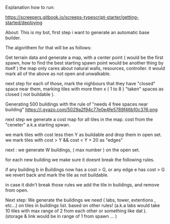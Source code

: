 Explanation how to run:

https://screepers.gitbook.io/screeps-typescript-starter/getting-started/deploying


About:
This is my bot, first step i want to generate an automatic base builder.

The algorithem for that will be as follows:

Get terrain data and generate a map, with a center point ( would be the first spawn, how to find the best starting spawn point would be another thing by itself )
the map only cares about natural walls, resources, controller.
it would mark all of the above as not open and unwalkable.

next step for each of those, mark the nighbours that they have "closed" space near them, marking tiles with more then x ( 1 to 8 ) "taken" spaces as closed ( not buildable ).

Generating 500 buildings with the rule of "needs 4 free spaces near building"
https://i.gyazo.com/5029a2f94c77e0e4fe5789f46b10c376.png


next step we generate a cost map for all tiles in the map.
cost from the "ceneter" a.k.a starting spwan.

we mark tiles with cost less then Y as buildable and drop them in open set.
we mark tiles with cost > Y && cost < Y + 20 as "edges"

next : 
we generate W buildings, ( max number ) on the open set.

for each new building we make sure it doesnt break the following rules.

if any building b in Buildings now has a cost > G, or any edge e has cost > G
we revert back and mark the tile as not buildable.

in case it didn't break those rules we add the tile in buildings, and remove from open.



Next step:
We generate the buildings we need ( labs, tower, extentions , etc...) on tiles in buildings list.
based on other rules! 
(a.k.a labs would take 10 tiles with max range of 2 from each other or something like dat ).
(storage & link would be in range of 1 from spawn ... )
